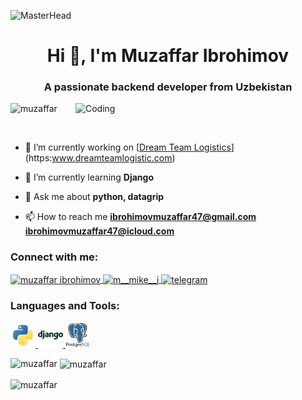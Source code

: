 ![MasterHead](https://firebasestorage.googleapis.com/v0/b/flexi-coding.appspot.com/o/dempgi7-520f8d5f-63d4-4453-8822-dbc149ae27f8.gif?alt=media&token=91c0c7b2-93c3-4029-b011-1a8703c5730d)
<h1 align="center">Hi 👋, I'm Muzaffar Ibrohimov</h1>
<h3 align="center">A passionate backend developer from Uzbekistan</h3>
<img align="right" alt="Coding" width="400" src="https://cdn.dribbble.com/users/1162077/screenshots/3848914/programmer.gif">

<p align="left"> <img src="https://komarev.com/ghpvc/?username=muzaffar&label=Profile%20views&color=0e75b6&style=flat" alt="muzaffar" /> </p>

<p align="left"> <a href="https://twitter.com/" target="blank"><img src="https://img.shields.io/twitter/follow/?logo=twitter&style=for-the-badge" alt="" /></a> </p>

- 🔭 I’m currently working on [[Dream Team Logistics](https:www.dreamteamlogistic.com)](https:www.dreamteamlogistic.com)

- 🌱 I’m currently learning **Django**

- 💬 Ask me about **python, datagrip**

- 📫 How to reach me **ibrohimovmuzaffar47@gmail.com**
                      **ibrohimovmuzaffar47@icloud.com**

<h3 align="left">Connect with me:</h3>
<p align="left">
  <a href="https://linkedin.com/in/muzaffar-ibrohimov" target="blank">
    <img align="center" src="https://raw.githubusercontent.com/rahuldkjain/github-profile-readme-generator/master/src/images/icons/Social/linked-in-alt.svg" alt="muzaffar ibrohimov" height="30" width="40" />
  </a>
  <a href="https://instagram.com/c" target="blank">
    <img align="center" src="https://raw.githubusercontent.com/rahuldkjain/github-profile-readme-generator/master/src/images/icons/Social/instagram.svg" alt="m__mike__i" height="30" width="40" />
  </a>
  <a href="https://t.me/m_mike_i" target="blank">
    <img align="center" src="https://raw.githubusercontent.com/rahuldkjain/github-profile-readme-generator/master/src/images/icons/Social/telegram.svg" alt="telegram" height="30" width="40" />
  </a>
</p>


<h3 align="left">Languages and Tools:</h3>
<p align="left"> 
  <a href="https://www.python.org" target="_blank" rel="noreferrer"> 
    <img src="https://raw.githubusercontent.com/devicons/devicon/master/icons/python/python-original.svg" alt="python" width="40" height="40"/> 
  </a> 
  <a href="https://www.djangoproject.com/" target="_blank" rel="noreferrer"> 
    <img src="https://raw.githubusercontent.com/devicons/devicon/master/icons/django/django-plain-wordmark.svg" alt="django" width="40" height="40"/> 
  </a> 
  <a href="https://www.postgresql.org" target="_blank" rel="noreferrer"> 
    <img src="https://raw.githubusercontent.com/devicons/devicon/master/icons/postgresql/postgresql-original-wordmark.svg" alt="postgresql" width="40" height="40"/> 
  </a> 
</p>

<p><img align="left" src="https://github-readme-stats.vercel.app/api/top-langs?username=muzaffar&show_icons=true&locale=en&layout=compact" alt="muzaffar" /></p>

<p>&nbsp;<img align="center" src="https://github-readme-stats.vercel.app/api?username=muzaffar&show_icons=true&locale=en" alt="muzaffar" /></p>

<p><img align="center" src="https://github-readme-streak-stats.herokuapp.com/?user=muzaffar&" alt="muzaffar" /></p>
